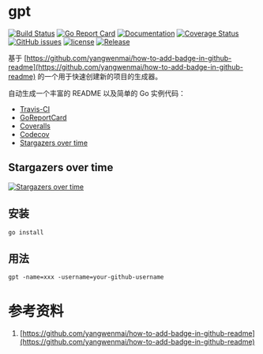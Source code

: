 # gpt
[![Build Status](https://travis-ci.org/yangwenmai/gpt.svg?branch=master)](https://travis-ci.org/yangwenmai/gpt) [![Go Report Card](https://goreportcard.com/badge/github.com/yangwenmai/gpt)](https://goreportcard.com/report/github.com/yangwenmai/gpt)  [![Documentation](https://godoc.org/github.com/yangwenmai/gpt?status.svg)](http://godoc.org/github.com/yangwenmai/gpt) [![Coverage Status](https://coveralls.io/repos/github/yangwenmai/gpt/badge.svg?branch=master)](https://coveralls.io/github/yangwenmai/gpt?branch=master) [![GitHub issues](https://img.shields.io/github/issues/yangwenmai/gpt.svg?label=Issue)](https://github.com/yangwenmai/gpt/issues) [![license](https://img.shields.io/github/license/yangwenmai/gpt.svg?maxAge=2592000)](https://github.com/yangwenmai/gpt/LICENSE) [![Release](https://img.shields.io/github/release/yangwenmai/gpt.svg?label=Release)](https://github.com/yangwenmai/gpt/releases)

基于 [https://github.com/yangwenmai/how-to-add-badge-in-github-readme](https://github.com/yangwenmai/how-to-add-badge-in-github-readme) 的一个用于快速创建新的项目的生成器。

自动生成一个丰富的 README 以及简单的 Go 实例代码：

- [Travis-CI](https://travis-ci.org/)
- [GoReportCard](https://goreportcard.com/)
- [Coveralls](https://coveralls.io/)
- [Codecov](https://codecov.io/)
- [Stargazers over time](https://starcharts.herokuapp.com)

## Stargazers over time

[![Stargazers over time](https://starcharts.herokuapp.com/yangwenmai/gpt.svg)](https://starcharts.herokuapp.com/yangwenmai/gpt)

## 安装

```shell
go install
```

## 用法

`gpt -name=xxx -username=your-github-username`

# 参考资料

1. [https://github.com/yangwenmai/how-to-add-badge-in-github-readme](https://github.com/yangwenmai/how-to-add-badge-in-github-readme)
